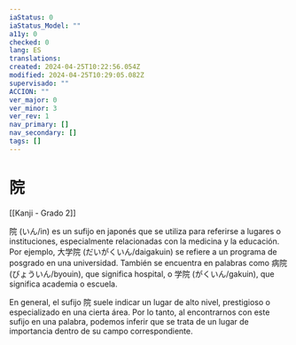 ```yaml
---
iaStatus: 0
iaStatus_Model: ""
a11y: 0
checked: 0
lang: ES
translations: 
created: 2024-04-25T10:22:56.054Z
modified: 2024-04-25T10:29:05.082Z
supervisado: ""
ACCION: ""
ver_major: 0
ver_minor: 3
ver_rev: 1
nav_primary: []
nav_secondary: []
tags: []
---
```

# 院

[[Kanji - Grado 2]]

院 (いん/in) es un sufijo en japonés que se utiliza para referirse a lugares o instituciones, especialmente relacionadas con la medicina y la educación. Por ejemplo, 大学院 (だいがくいん/daigakuin) se refiere a un programa de posgrado en una universidad. También se encuentra en palabras como 病院 (びょういん/byouin), que significa hospital, o 学院 (がくいん/gakuin), que significa academia o escuela. 

En general, el sufijo 院 suele indicar un lugar de alto nivel, prestigioso o especializado en una cierta área. Por lo tanto, al encontrarnos con este sufijo en una palabra, podemos inferir que se trata de un lugar de importancia dentro de su campo correspondiente.
